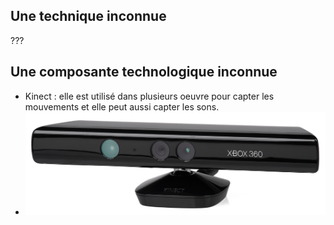 ## Une technique inconnue
???
  
## Une composante technologique inconnue
- Kinect : elle est utilisé dans plusieurs oeuvre pour capter les mouvements et elle peut aussi capter les sons.
- ![photo](media/kinect.png)
